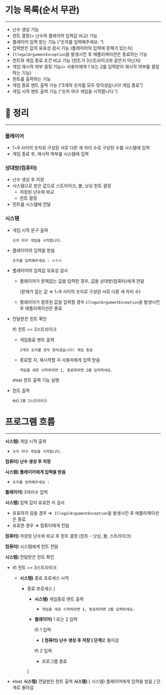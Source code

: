 # 기능 목록(순서 무관)

---

- 난수 생성 기능
- 힌트 결정(= 난수와 플레이어 입력값 비교) 기능
- 플레이어 입력 받는 기능 (“숫자를 입력해주세요: “)
- 입력받은 값의 유효성 검사 기능 (플레이어의 입력에 문제가 있는지)
- `IllegalArgumentException`을 발생시킨 후 애플리케이션은 종료하는 기능
- 힌트와 게임 종료 조건 비교 기능 (힌트가 3스트라이크와 같은지 아닌지)
- 게임 재시작 여부 결정 기능(= 사용자에게 1 또는 2를 입력받아 재시작 여부를 결정하는 기능)
- 힌트를 출력하는 기능
- 게임 종료 멘트 출력 기능 (”3개의 숫자를 모두 맞히셨습니다! 게임 종료”)
- 게임 시작 멘트 출력 기능 (”숫자 야구 게임을 시작합니다.”)

# 🌱 정리

---

### 플레이어

- 1~9 사이의 숫자로 구성된 서로 다른 세 자리 수로 구성된 수를 시스템에 입력
- 게임 종료 후, 재시작 여부를 시스템에 입력

### 상대방(컴퓨터)

- 난수 생성 후 저장
- 시스템으로 받은 값으로 스트라이크, 볼, 낫싱 힌트 결정
    - 저장된 난수와 비교
    - 힌트 결정
- 힌트를 시스템에 전달

### 시스템

- 게임 시작 문구 출력

  `숫자 야구 게임을 시작합니다.`

- 플레이어의 입력을 받음

  `숫자를 입력해주세요 : ㅇㅇㅇ`

- 플레이어의 입력값 유효성 검사
    - 플레이어가 문제없는 값을 입력한 경우, 값을 상대방(컴퓨터)에게 전달

      (문제가 없는 값 ⇒ 1~9 사이의 숫자로 구성된 서로 다른 세 자리 수)

    - 플레이어가 잘못된 값을 입력할 경우 `IllegalArgumentException`을 발생시킨 후 애플리케이션은 종료
- 전달받은 힌트 확인

  if) 힌트 == 3스트라이크

    - 게임종료 멘트 출력

      `3개의 숫자를 모두 맞히셨습니다! 게임 종료`

    - 종료할 지, 재시작할 지 사용자에게 입력 받음

      `게임을 새로 시작하려면 1, 종료하려면 2를 입력하세요.`

    else) 힌트 출력 기능 실행

- 힌트 출력

  ex) `1볼 2스트라이크`


# 프로그램 흐름

---

**시스템)** 게임 시작 출력

- `숫자 야구 게임을 시작합니다.`

**컴퓨터) 난수 생성 후 저장**

**시스템) 플레이어에게 입력을 받음**

- `숫자를 입력해주세요 :`

**플레이어)** 3자리수 입력

**시스템)** 입력 값이 유효한 지 검사

- 유효하지 않을 경우 ⇒  `IllegalArgumentException`을 발생시킨 후 애플리케이션은 종료
- 유효한 경우 ⇒ 컴퓨터에게 전달

**컴퓨터)** 저장된 난수와 비교 후 힌트 결정 (힌트 - 낫싱, 볼, 스트라이크)

**컴퓨터)** 시스템에게 힌트 전달

**시스템)** 전달받은 힌트 확인

- if) 힌트 == 3스트라이크

  - **시스템)** 종료 프로세스 시작

    - 종료 프로세스 [
        - **시스템)** 게임종료 멘트 출력
            - `게임을 새로 시작하려면 1, 종료하려면 2를 입력하세요.`
        - **플레이어)** 1 또는 2 입력

          if) 1 입력

          - **[ 컴퓨터) 난수 생성 후 저장 ] 단계**로 돌아감

          if) 2 입력

          - 프로그램 종료

        ]

- else) **시스템)**  전달받은 힌트 출력
             **시스템)**  [ 시스템) 플레이어에게 입력을 받음 ] 단계로 돌아감